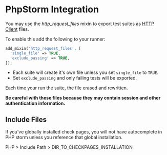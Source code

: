 <!--
id: phpstorm
tags: ''
-->

# PhpStorm Integration

You may use the _http_request_files_ mixin to export test suites as [HTTP Client](https://www.jetbrains.com/help/phpstorm/http-client-in-product-code-editor.html) files.

To enable this add the following to your runner:

```php
add_mixin('http_request_files', [
  'single_file' => TRUE,
  'exclude_passing' => TRUE,
]);
```

* Each suite will create it's own file unless you set `single_file` to `TRUE`.
* Set `exclude_passing` and only failing tests will be exported.

Each time your run the suite, the file erased and rewritten.

**Be careful with these files because they may contain session and other authentication information.**

## Include Files

If you've globally installed check pages, you will not have autocomplete in PHP storm unless you reference that global installation.

PHP > Include Path > DIR_TO_CHECKPAGES_INSTALLATION
